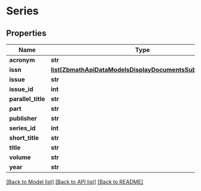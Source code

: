 # Series

## Properties
Name | Type | Description | Notes
------------ | ------------- | ------------- | -------------
**acronym** | **str** |  | [optional] 
**issn** | [**list[ZbmathApiDataModelsDisplayDocumentsSubmodelsISSN]**](ZbmathApiDataModelsDisplayDocumentsSubmodelsISSN.md) |  | [optional] 
**issue** | **str** |  | [optional] 
**issue_id** | **int** |  | [optional] 
**parallel_title** | **str** |  | [optional] 
**part** | **str** |  | [optional] 
**publisher** | **str** |  | [optional] 
**series_id** | **int** |  | [optional] 
**short_title** | **str** |  | [optional] 
**title** | **str** |  | [optional] 
**volume** | **str** |  | [optional] 
**year** | **str** |  | [optional] 

[[Back to Model list]](../README.md#documentation-for-models) [[Back to API list]](../README.md#documentation-for-api-endpoints) [[Back to README]](../README.md)

